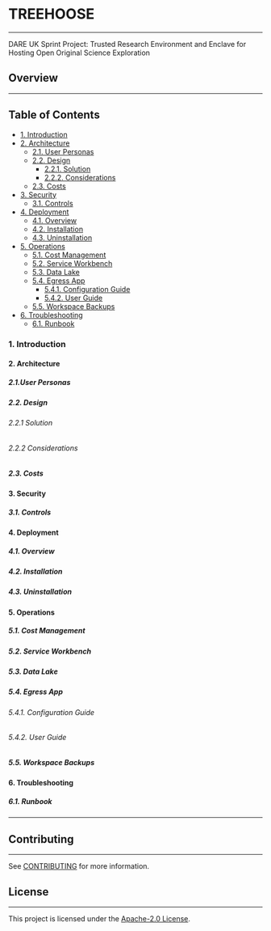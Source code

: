 # TREEHOOSE

---

DARE UK Sprint Project: Trusted Research Environment and Enclave for Hosting
Open Original Science Exploration

## Overview

---

## Table of Contents
* [1. Introduction](#1-introduction)
* [2. Architecture](#2-architecture)
  * [2.1. User Personas](#21-user-personas)
  * [2.2. Design](#22-design)
    * [2.2.1. Solution](#221-solution)
    * [2.2.2. Considerations](#222-considerations)
  * [2.3. Costs](#23-costs)
* [3. Security](#3-security)
  * [3.1. Controls](#31-controls)
* [4. Deployment](#4-deployment)
  * [4.1. Overview](#41-overview)
  * [4.2. Installation](#42-installation)
  * [4.3. Uninstallation](#43-uninstallation)
* [5. Operations](#5-operations)
  * [5.1. Cost Management](#51-cost-management)
  * [5.2. Service Workbench](#52-service-workbench)
  * [5.3. Data Lake](#53-data-lake)
  * [5.4. Egress App](#54-egress-app)
    * [5.4.1. Configuration Guide](#541-configuration-guide)
    * [5.4.2. User Guide](#542-user-guide)
  * [5.5. Workspace Backups](#55-workspace-backups)
* [6. Troubleshooting](#6-troubleshooting)
  * [6.1. Runbook](#61-runbook)

### 1. Introduction

#### 2. Architecture

##### 2.1.User Personas

##### 2.2. Design

###### 2.2.1 Solution

###### 2.2.2 Considerations

##### 2.3. Costs

#### 3. Security

##### 3.1. Controls

#### 4. Deployment

##### 4.1. Overview

##### 4.2. Installation

##### 4.3. Uninstallation

#### 5. Operations

##### 5.1. Cost Management

##### 5.2. Service Workbench

##### 5.3. Data Lake

##### 5.4. Egress App

###### 5.4.1. Configuration Guide

###### 5.4.2. User Guide

##### 5.5. Workspace Backups

#### 6. Troubleshooting

##### 6.1. Runbook

---

## Contributing

---

See [CONTRIBUTING](./CONTRIBUTING.md) for more information.

## License

---

This project is licensed under the [Apache-2.0 License](./LICENSE).
